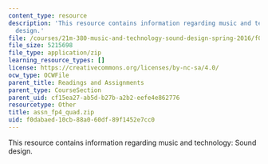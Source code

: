 ```yaml
---
content_type: resource
description: 'This resource contains information regarding music and technology: Sound
  design.'
file: /courses/21m-380-music-and-technology-sound-design-spring-2016/f0dabaed10cb88a060df89f1452e7cc0_assn_fp4_quad.zip
file_size: 5215698
file_type: application/zip
learning_resource_types: []
license: https://creativecommons.org/licenses/by-nc-sa/4.0/
ocw_type: OCWFile
parent_title: Readings and Assignments
parent_type: CourseSection
parent_uid: cf15ea27-ab5d-b27b-a2b2-eefe4e862776
resourcetype: Other
title: assn_fp4_quad.zip
uid: f0dabaed-10cb-88a0-60df-89f1452e7cc0
---
```

This resource contains information regarding music and technology: Sound design.